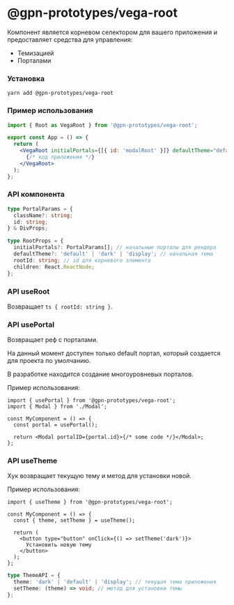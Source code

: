 # @gpn-prototypes/vega-root

Компонент является корневом селектором для вашего приложения и предоставляет средства для управления:

- Темизацией
- Порталами

### Установка

```
yarn add @gpn-prototypes/vega-root
```

### Пример использования

```jsx
import { Root as VegaRoot } from '@gpn-prototypes/vega-root';

export const App = () => {
  return (
    <VegaRoot initialPortals={[{ id: 'modalRoot' }]} defaultTheme="default">
      {/* код приложения */}
    </VegaRoot>
  );
};
```

### API компонента

```ts
type PortalParams = {
  className?: string;
  id: string;
} & DivProps;

type RootProps = {
  initialPortals?: PortalParams[]; // начальные порталы для рендера
  defaultTheme?: 'default' | 'dark' | 'display'; // начальная тема
  rootId: string; // id для корневого элемента
  children: React.ReactNode;
};
```

### API useRoot

Возвращает `ts { rootId: string }`.

### API usePortal

Возвращает реф с порталами.

На данный момент доступен только default портал, который создается для проекта по умолчанию.

В разработке находится создание многоуровневых порталов.

Пример использования:

```tsx
import { usePortal } from '@gpn-prototypes/vega-root';
import { Modal } from './Modal';

const MyComponent = () => {
  const portal = usePortal();

  return <Modal portalID={portal.id}>{/* some code */}</Modal>;
};
```

### API useTheme

Хук возвращает текущую тему и метод для установки новой.

Пример использования:

```tsx
import { useTheme } from '@gpn-prototypes/vega-root';

const MyComponent = () => {
  const { theme, setTheme } = useTheme();

  return (
    <button type="button" onClick={() => setTheme('dark')}>
      Установить новую тему
    </button>
  );
};
```

```ts
type ThemeAPI = {
  theme: 'dark' | 'default' | 'display'; // текущая тема приложения
  setTheme: (theme) => void; // метод для установки темы
};
```
